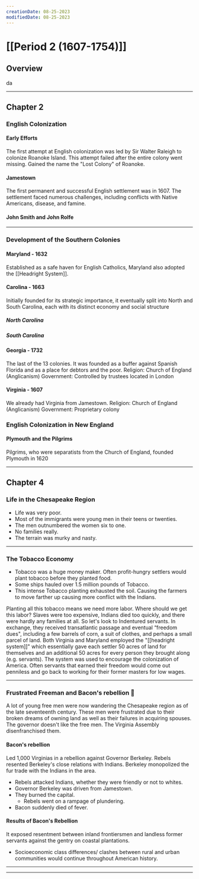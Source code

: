 ```yaml
---
creationDate: 08-25-2023
modifiedDate: 08-25-2023
---
```

# <span id="c"><a>[[Period 2 (1607-1754)]]</a></span>

## <span id="c">Overview</span>

<span id="i">da</span>

---
## <span id="c">Chapter 2</span>

### <span id="sc">English Colonization</span>

#### <span id="sec">Early Efforts</span>
The first attempt at English colonization was led by Sir Walter Raleigh to colonize Roanoke Island. This attempt failed after the entire colony went missing. Gained the name the "Lost Colony" of Roanoke.

#### <span id="sec">Jamestown</span>
The first permanent and successful English settlement was in 1607. The settlement faced numerous challenges, including conflicts with Native Americans, disease, and famine.

#### <span id="sec">John Smith and John Rolfe</span>

---

### <span id="sc">Development of the Southern Colonies</span>
#### <span id="sec">Maryland - 1632</span>
Established as a safe haven for English Catholics, Maryland also adopted the [[Headright System]].
#### <span id="sec">Carolina -  1663</span>
Initially founded for its strategic importance, it eventually split into North and South Carolina, each with its distinct economy and social structure
##### North Carolina


##### South Carolina

#### <span id="sec">Georgia - 1732</span>
The last of the 13 colonies. It was founded as a buffer against Spanish Florida and as a place for debtors and the poor.
<span id="i">Religion: Church of England (Anglicanism)</span>
<span id="i">Government: Controlled by trustees located in London</span>
#### <span id="sec">Virginia - 1607</span>
We already had Virginia from Jamestown.
<span id="i">Religion: Church of England (Anglicanism)</span>
<span id="i">Government: Proprietary colony</span>

### <span id="sc">English Colonization in New England</span>
#### <span id="sec">Plymouth and the Pilgrims</span>
Pilgrims, who were separatists from the Church of England, <span id="i">founded Plymouth in 1620</span>

---

## <span id="c">Chapter 4</span>

### <span id="sc">Life in the Chesapeake Region</span>

- <span id="i">Life was very poor. </span>
- <span id="i">Most of the immigrants were young men in their teens or twenties.</span> 
- <span id="i">The men outnumbered the women six to one.</span>
- <span id="i">No families really.</span>
- <span id="i">The terrain was murky and nasty.</span>

---

### <span id="sc">The Tobacco Economy</span>

- <span id="i">Tobacco was a huge money maker. Often profit-hungry settlers would plant tobacco before they planted food.</span>
- <span id="i">Some ships hauled over 1.5 million pounds of Tobacco.</span>
- <span id="i">This intense Tobacco planting exhausted the soil. Causing the farmers to move farther up causing more conflict with the Indians.</span>

Planting all this tobacco means we need more <span id="i">labor.</span> Where should we get this labor? Slaves were too expensive, Indians died too quickly, and there were hardly any families at all. So let's look to <span id="i">Indentured servants.</span> In exchange, they <span id="i">received transatlantic passage and eventual “freedom dues", including a few barrels of corn, a suit of clothes, and perhaps a small parcel of land. </span> Both Virginia and Maryland employed the "[[headright system]]" which essentially gave each <span id="i">settler 50 acres of land for themselves and an additional 50 acres for every person they brought along (e.g. servants).</span> The system was used to encourage the colonization of America. Often servants that earned their freedom would <span id="i">come out penniless and go back to working for their former masters for low wages.</span>

---

### <span id="sc">Frustrated Freeman and Bacon's rebellion 💪</span>

A lot of young free men were now wandering the Chesapeake region as of the late seventeenth century. <span id="i">These men were frustrated due to their broken dreams of owning land as well as their failures in acquiring spouses.</span> The governor doesn't like the free men. The <span id="i">Virginia Assembly disenfranchised them.</span>

#### <span id="sec">Bacon's rebellion</span>
Led 1,000 Virginias in a rebellion against Governor Berkeley. Rebels resented Berkeley's close relations with Indians. Berkeley monopolized the fur trade with the Indians in the area.

- Rebels attacked Indians, whether they were friendly or not to whites.
- Governor Berkeley was driven from Jamestown.
- They burned the capital.
	- Rebels went on a rampage of plundering.
- Bacon suddenly died of fever.


#### <span id="sec">Results of Bacon's Rebellion</span>
It exposed resentment between inland frontiersmen and landless former servants against the gentry on coastal plantations.
- Socioeconomic class differences/ clashes between rural and urban communities would continue throughout American history.

---



---